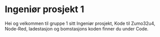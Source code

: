 # Ingeniør prosjekt 1

Hei og velkommen til gruppe 1 sitt Ingeniør prosjekt,
Kode til Zumo32u4, Node-Red, ladestasjon og bomstasjons koden finner du under Code.


